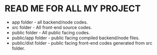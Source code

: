 # READ ME FOR ALL MY PROJECT

* app folder - all backend/node codes.
* src folder - All front-end source codes.
* public folder - All public facing codes.
* public/app folder - public facing compiled backend/node files.
* public/dist folder - public facing front-end codes generated from src folder.
